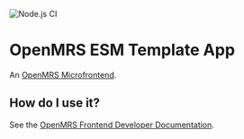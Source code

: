 ![Node.js CI](https://github.com/openmrs/openmrs-esm-template-app/workflows/Node.js%20CI/badge.svg)

# OpenMRS ESM Template App

An [OpenMRS Microfrontend](https://wiki.openmrs.org/display/projects/Frontend+-+SPA+and+Microfrontends).

## How do I use it?

See the [OpenMRS Frontend Developer Documentation](https://openmrs.github.io/openmrs-esm-core/#/).

